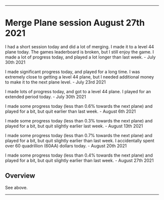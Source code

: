 
***

# Merge Plane session August 27th 2021

I had a short session today and did a lot of merging. I made it to a level 44 plane today. The games leaderboard is broken, but I still enjoy the game. I made a lot of progress today, and played a lot longer than last week. - July 30th 2021

I made significant progress today, and played for a long time. I was extremely close to getting a level 44 plane, but I needed additional money to make it to the next plane level. - July 23rd 2021

I made lots of progress today, and got to a level 44 plane. I played for an extended period today. - July 30th 2021

I made some progress today (less than 0.6% towards the next plane) and played for a bit, but quit earlier than last week. - August 6th 2021

I made some progress today (less than 0.3% towards the next plane) and played for a bit, but quit slightly earlier last week. - August 13th 2021

I made some progress today (less than 0.7% towards the next plane) and played for a bit, but quit slightly earlier than last week. I accidentally spent over 60 quadrillion (60AA) dollars today. - August 20th 2021

I made some progress today (less than 0.4% towards the next plane) and played for a bit, but quit slightly earlier than last week. - August 27th 2021

## Overview

See above.

***
